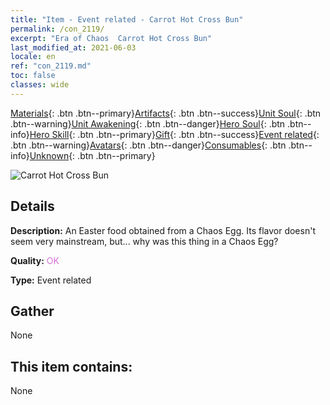 ```yaml
---
title: "Item - Event related - Carrot Hot Cross Bun"
permalink: /con_2119/
excerpt: "Era of Chaos  Carrot Hot Cross Bun"
last_modified_at: 2021-06-03
locale: en
ref: "con_2119.md"
toc: false
classes: wide
---
```

 [Materials](/Items/){: .btn .btn--primary}[Artifacts](/Items/Artifacts/){: .btn .btn--success}[Unit Soul](/Items/UnitSoul/){: .btn .btn--warning}[Unit Awakening](/Items/UnitAwakening/){: .btn .btn--danger}[Hero Soul](/Items/HeroSoul/){: .btn .btn--info}[Hero Skill](/Items/HeroSkill/){: .btn .btn--primary}[Gift](/Items/Gift/){: .btn .btn--success}[Event related](/Items/Events/){: .btn .btn--warning}[Avatars](/Items/Avatars/){: .btn .btn--danger}[Consumables](/Items/Consumables/){: .btn .btn--info}[Unknown](/Items/Unknown/){: .btn .btn--primary}

 ![Carrot Hot Cross Bun](/images/t/i_690020.png)

## Details
 **Description:** An Easter food obtained from a Chaos Egg. Its flavor doesn't seem very mainstream, but... why was this thing in a Chaos Egg?

 **Quality:** <span style="color: #DA70D6">OK</span>

 **Type:** Event related

## Gather

  None

## This item contains:

  None

